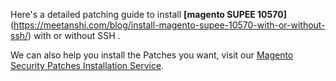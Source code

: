 Here's a detailed patching guide to install <strong>[magento SUPEE 10570]</strong>(https://meetanshi.com/blog/install-magento-supee-10570-with-or-without-ssh/) with or without SSH .

We can also help you install the Patches you want, visit our [Magento Security Patches Installation Service](https://meetanshi.com/magento-security-patches-installation-service.html).
